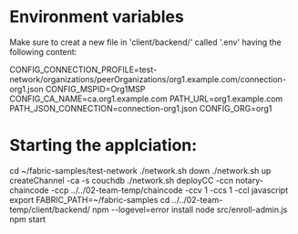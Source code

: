 # Environment variables

Make sure to creat a new file in 'client/backend/' called '.env' having the following content:

CONFIG_CONNECTION_PROFILE=test-network/organizations/peerOrganizations/org1.example.com/connection-org1.json
CONFIG_MSPID=Org1MSP
CONFIG_CA_NAME=ca.org1.example.com
PATH_URL=org1.example.com
PATH_JSON_CONNECTION=connection-org1.json
CONFIG_ORG=org1



# Starting the applciation:

cd ~/fabric-samples/test-network
./network.sh down
./network.sh up createChannel -ca -s couchdb
./network.sh deployCC -ccn notary-chaincode -ccp ../../02-team-temp/chaincode -ccv 1 -ccs 1 -ccl javascript
export FABRIC_PATH=~/fabric-samples
cd ../../02-team-temp/client/backend/
npm --logevel=error install
node src/enroll-admin.js
npm start